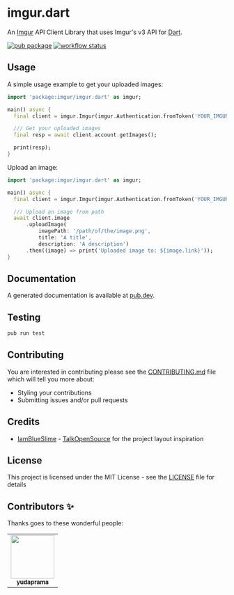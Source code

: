 # imgur.dart

An [Imgur](https://imgur.com/) API Client Library that uses Imgur's v3 API for [Dart](https://dart.dev/).

[![pub package](https://img.shields.io/pub/v/imgur.svg)](https://pub.dev/packages/imgur)
[![workflow status](https://github.com/ShellBear/imgur.dart/workflows/Dart%20CI/badge.svg)](https://github.com/ShellBear/imgur.dart/actions?workflow=Dart+CI)

## Usage

A simple usage example to get your uploaded images:

```dart
import 'package:imgur/imgur.dart' as imgur;

main() async {
  final client = imgur.Imgur(imgur.Authentication.fromToken('YOUR_IMGUR_ACCESS_TOKEN'));

  /// Get your uploaded images
  final resp = await client.account.getImages();

  print(resp);
}

```

Upload an image:

```dart
import 'package:imgur/imgur.dart' as imgur;

main() async {
  final client = imgur.Imgur(imgur.Authentication.fromToken('YOUR_IMGUR_ACCESS_TOKEN'));

  /// Upload an image from path
  await client.image
      .uploadImage(
          imagePath: '/path/of/the/image.png',
          title: 'A title',
          description: 'A description')
      .then((image) => print('Uploaded image to: ${image.link}'));
}
```

## Documentation

A generated documentation is available at [pub.dev](https://pub.dev/documentation/imgur/latest/).

## Testing

```sh
pub run test
```

## Contributing

You are interested in contributing please see the [CONTRIBUTING.md](CONTRIBUTING.md) file which will
tell you more about:

* Styling your contributions
* Submitting issues and/or pull requests

## Credits

* [IamBlueSlime](https://github.com/IamBlueSlime) - [TalkOpenSource](https://github.com/IamBlueSlime/TalkOpenSource/) for the project layout inspiration

## License

This project is licensed under the MIT License - see the [LICENSE](LICENSE) file for details

## Contributors ✨

Thanks goes to these wonderful people:

<table>
  <tr>
    <td align="center">
      <a href="https://github.com/yudaprama">
        <img src="https://avatars3.githubusercontent.com/u/33281225?s=460&u=b74cc75128f2c4f7c811797efca2dc23ffd19b7b&v=3" width="100px;" alt=""/>
        <br />
        <sub>
          <b>yudaprama</b>
        </sub>
      </a>
      <br />
    </td>
  </tr>
</table>

